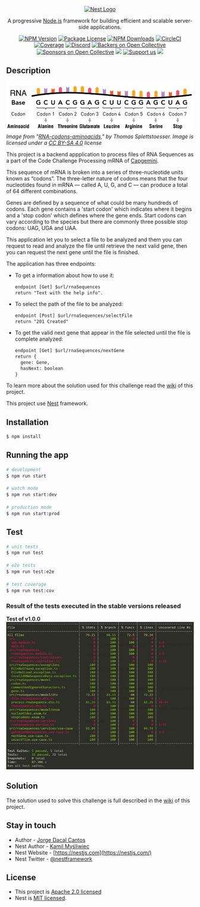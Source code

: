 <p align="center">
  <a href="http://nestjs.com/" target="blank"><img src="https://nestjs.com/img/logo_text.svg" width="320" alt="Nest Logo" /></a>
</p>

[circleci-image]: https://img.shields.io/circleci/build/github/nestjs/nest/master?token=abc123def456
[circleci-url]: https://circleci.com/gh/nestjs/nest

  <p align="center">A progressive <a href="http://nodejs.org" target="_blank">Node.js</a> framework for building efficient and scalable server-side applications.</p>
    <p align="center">
<a href="https://www.npmjs.com/~nestjscore" target="_blank"><img src="https://img.shields.io/npm/v/@nestjs/core.svg" alt="NPM Version" /></a>
<a href="https://www.npmjs.com/~nestjscore" target="_blank"><img src="https://img.shields.io/npm/l/@nestjs/core.svg" alt="Package License" /></a>
<a href="https://www.npmjs.com/~nestjscore" target="_blank"><img src="https://img.shields.io/npm/dm/@nestjs/common.svg" alt="NPM Downloads" /></a>
<a href="https://circleci.com/gh/nestjs/nest" target="_blank"><img src="https://img.shields.io/circleci/build/github/nestjs/nest/master" alt="CircleCI" /></a>
<a href="https://coveralls.io/github/nestjs/nest?branch=master" target="_blank"><img src="https://coveralls.io/repos/github/nestjs/nest/badge.svg?branch=master#9" alt="Coverage" /></a>
<a href="https://discord.gg/G7Qnnhy" target="_blank"><img src="https://img.shields.io/badge/discord-online-brightgreen.svg" alt="Discord"/></a>
<a href="https://opencollective.com/nest#backer" target="_blank"><img src="https://opencollective.com/nest/backers/badge.svg" alt="Backers on Open Collective" /></a>
<a href="https://opencollective.com/nest#sponsor" target="_blank"><img src="https://opencollective.com/nest/sponsors/badge.svg" alt="Sponsors on Open Collective" /></a>
  <a href="https://paypal.me/kamilmysliwiec" target="_blank"><img src="https://img.shields.io/badge/Donate-PayPal-ff3f59.svg"/></a>
    <a href="https://opencollective.com/nest#sponsor"  target="_blank"><img src="https://img.shields.io/badge/Support%20us-Open%20Collective-41B883.svg" alt="Support us"></a>
  <a href="https://twitter.com/nestframework" target="_blank"><img src="https://img.shields.io/twitter/follow/nestframework.svg?style=social&label=Follow"></a>
</p>
  <!--[![Backers on Open Collective](https://opencollective.com/nest/backers/badge.svg)](https://opencollective.com/nest#backer)
  [![Sponsors on Open Collective](https://opencollective.com/nest/sponsors/badge.svg)](https://opencollective.com/nest#sponsor)-->

## Description

![image](./images/RNA-codons-aminoacids.svg)
*Image from "[RNA-codons-aminoacids,](https://commons.wikimedia.org/wiki/File:RNA-codons-aminoacids.svg)" by Thomas Splettstoesser. Image is licensed under a [CC BY-SA 4.0](http://creativecommons.org/licenses/by/4.0/) license*

This project is a backend appplication to process files of RNA Sequences as a part of the Code Challenge Processing mRNA of [Capgemini](https://www.capgemini.com/).

This sequence of mRNA is broken into a series of three-nucleotide units known as “codons”. The three-letter nature of codons means that the four nucleotides found in mRNA — called A, U, G, and C — can produce a total of 64 different combinations.

Genes are defined by a sequence of what could be many hundreds of codons. Each gene contains a 'start codon' which indicates where it begins and a 'stop codon' which defines where the gene ends. Start codons can vary according to the species but there are commonly three possible stop codons: UAG, UGA and UAA.

This application let you to select a file to be analyzed and them you can request to read and analyze the file until retrieve the next valid gene, then you can request the next gene until the file is finished.

The application has three endpoints:

- To get a information about how to use it:
  ```
  endpoint [Get] $url/rnaSequences
  return "Text with the help info".
  ```
- To select the path of the file to be analyzed:
  ```
  endpoint [Post] $url/rnaSequences/selectFile
  return "201 Created"
  ```
- To get the valid next gene that appear in the file selected until the file is complete analyzed:
  ```
  endpoint [Get] $url/rnaSequences/nextGene
  return {
    gene: Gene,
    hasNext: boolean
  }
  ```

To learn more about the solution used for this challenge read the [wiki](../../wiki) of this project.

This project use [Nest](https://github.com/nestjs/nest) framework.

## Installation

```bash
$ npm install
```

## Running the app

```bash
# development
$ npm run start

# watch mode
$ npm run start:dev

# production mode
$ npm run start:prod
```

## Test

```bash
# unit tests
$ npm run test

# e2e tests
$ npm run test:e2e

# test coverage
$ npm run test:cov
```

### Result of the tests executed in the stable versions released
**Test of v1.0.0**
![image](./images/Test_Results_v1.0.0.jpg)

## Solution

The solution used to solve this challenge is full described in the [wiki](../../wiki) of this project.

## Stay in touch

- Author - [Jorge Dacal Cantos](mailto:jordacalcan@gmail.com)
- Nest Author - [Kamil Myśliwiec](https://kamilmysliwiec.com)
- Nest Website - [https://nestjs.com](https://nestjs.com/)
- Nest Twitter - [@nestframework](https://twitter.com/nestframework)

## License

- This project is [Apache 2.0 licensed](LICENSE)
- Nest is [MIT licensed](LICENSE.Mit).

